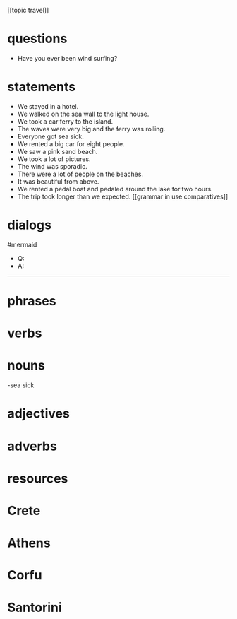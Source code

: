 [[topic travel]]

# questions
- Have you ever been wind surfing?
# statements
- We stayed in a hotel.
- We walked on the sea wall to the light house.
- We took a car ferry to the island.
- The waves were very big and the ferry was rolling.
- Everyone got sea sick.
- We rented a big car for eight people.
- We saw a pink sand beach.
- We took a lot of pictures.
- The wind was sporadic.
- There were a lot of people on the beaches.
- It was beautiful from above.
- We rented a pedal boat and pedaled around the lake for two hours.
- The trip took longer than we expected. [[grammar in use comparatives]]

# dialogs
#mermaid 

- Q:
- A:

---

# phrases

# verbs

# nouns
-sea sick

# adjectives

# adverbs

# resources

# Crete

# Athens

# Corfu

# Santorini
